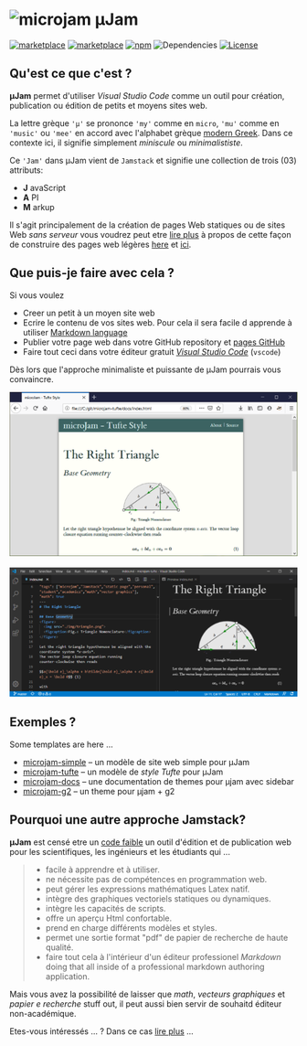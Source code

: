  # ![microjam](https://goessner.github.io/microjam//img/icon128.png) &mu;Jam

[![marketplace](https://vsmarketplacebadge.apphb.com/version/goessner.microjam.svg)](https://marketplace.visualstudio.com/items?itemName=goessner.microjam)
[![marketplace](https://vsmarketplacebadge.apphb.com/installs-short/goessner.microjam.svg)](https://marketplace.visualstudio.com/items?itemName=goessner.microjam)
[![npm](https://img.shields.io/npm/v/microjam.svg)](https://www.npmjs.com/package/microjam)
![Dependencies](https://goessner.github.io/microjam//img/dependencies-badge.png)
[![License](https://img.shields.io/github/license/goessner/mdmath.svg)](https://github.com/goessner/microjam/blob/master/LICENSE.txt)

## Qu'est ce que c'est  ?

**&mu;Jam** permet d'utiliser *Visual Studio Code* comme un outil pour création, publication ou édition de petits et moyens sites web.

La lettre grèque `'μ'` se prononce `'my'` comme en `micro`, `'mu'` comme en `'music'` ou `'mee'` en accord avec l'alphabet grèque [modern Greek](https://www.thoughtco.com/the-greek-alphabet-1705558). Dans ce contexte ici, il signifie simplement *miniscule* ou *minimalististe*.

Ce `'Jam'` dans &mu;Jam vient de `Jamstack` et signifie une collection de trois (03) attributs:
* **J** avaScript
* **A** PI
* **M** arkup

Il s'agit principalement de la création de pages Web statiques ou de sites Web *sans serveur* vous voudrez peut etre [lire plus](https://jamstack.org/) à propos de cette façon de construire des pages web légères [here](https://jamstack.wtf/) et [ici](https://jamstack.email/).

## Que puis-je faire avec cela ?

Si vous voulez 
* Creer un petit à un moyen site web 
* Ecrire le contenu de vos sites web. Pour cela il sera facile d apprende à utiliser [Markdown language](https://commonmark.org/help/)
* Publier votre page web dans votre  GitHub repository et [pages GitHub](https://pages.github.com/)
* Faire tout ceci dans votre éditeur gratuit [*Visual Studio Code*](https://code.visualstudio.com/) (`vscode`)

Dès lors que l'approche minimaliste et puissante de &mu;Jam pourrais vous convaincre.

<img src="img/browser-view2.png">
<br><br>
<img src="img/vscode-view2.png">

## Exemples ?

Some templates are here ...

* [microjam-simple](https://github.com/goessner/microjam-simple) &ndash; un modèle de site web simple pour μJam
* [microjam-tufte](https://github.com/goessner/microjam-tufte) &ndash; un modèle de *style Tufte* pour μJam
* [microjam-docs](https://github.com/goessner/microjam-docs) &ndash; une documentation de themes pour μjam avec sidebar
* [microjam-g2](https://github.com/goessner/microjam-docs) &ndash; un theme pour μjam + g2

## Pourquoi une autre approche Jamstack?

**&mu;Jam** est censé etre un [code faible](https://en.wikipedia.org/wiki/Low-code_development_platform) un outil d'édition et de publication web pour les scientifiques, les ingénieurs et les étudiants qui ...

> *  facile à apprendre et à utiliser. 
> *  ne nécessite pas de compétences en programmation web.
> *  peut gérer les expressions mathématiques Latex natif.
> *  intègre des graphiques vectoriels statiques ou dynamiques.
> *  intègre les capacités de scripts.
> *  offre un aperçu Html confortable.
> *  prend en charge différents modèles et styles.
> *  permet une sortie format "pdf" de papier de recherche de haute qualité.
> *  faire tout cela à l'intérieur d'un éditeur professionel *Markdown* doing that all inside of a professional markdown authoring application.

Mais vous avez la possibilité de laisser que *math*, *vecteurs graphiques* et *papier e recherche* stuff out, il peut aussi bien servir de souhaitd éditeur non-académique.

Etes-vous intéressés ... ?  Dans ce cas [lire plus](https://goessner.github.io/microjam/index.html) ...

